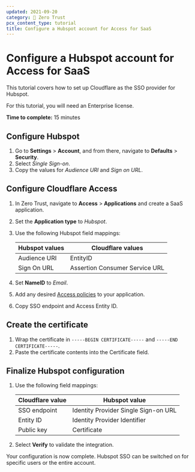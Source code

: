 ```yaml
---
updated: 2021-09-20
category: 🔐 Zero Trust
pcx_content_type: tutorial
title: Configure a Hubspot account for Access for SaaS
---
```


# Configure a Hubspot account for Access for SaaS

This tutorial covers how to set up Cloudflare as the SSO provider for Hubspot.

For this tutorial, you will need an Enterprise license.

**Time to complete:** 15 minutes

## Configure Hubspot

1.  Go to **Settings** > **Account**, and from there, navigate to **Defaults** > **Security**.
1.  Select _Single Sign-on_.
1.  Copy the values for _Audience URI_ and _Sign on URL_.

## Configure Cloudflare Access

1.  In Zero Trust, navigate to **Access** > **Applications** and create a SaaS application.

1.  Set the **Application type** to _Hubspot_.

1.  Use the following Hubspot field mappings:

    | Hubspot values | Cloudflare values              |
    | -------------- | ------------------------------ |
    | Audience URI   | EntityID                       |
    | Sign On URL    | Assertion Consumer Service URL |

1.  Set **NameID** to _Email_.

1.  Add any desired [Access policies](/cloudflare-one/policies/access/) to your application.

1.  Copy SSO endpoint and Access Entity ID.

## Create the certificate

1.  Wrap the certificate in `-----BEGIN CERTIFICATE-----` and `-----END CERTIFICATE-----`.
1.  Paste the certificate contents into the Certificate field.

## Finalize Hubspot configuration

1.  Use the following field mappings:

    | Cloudflare value | Hubspot value                        |
    | ---------------- | ------------------------------------ |
    | SSO endpoint     | Identity Provider Single Sign-on URL |
    | Entity ID        | Identity Provider Identifier         |
    | Public key       | Certificate                          |

1.  Select **Verify** to validate the integration.

Your configuration is now complete. Hubspot SSO can be switched on for specific users or the entire account.

